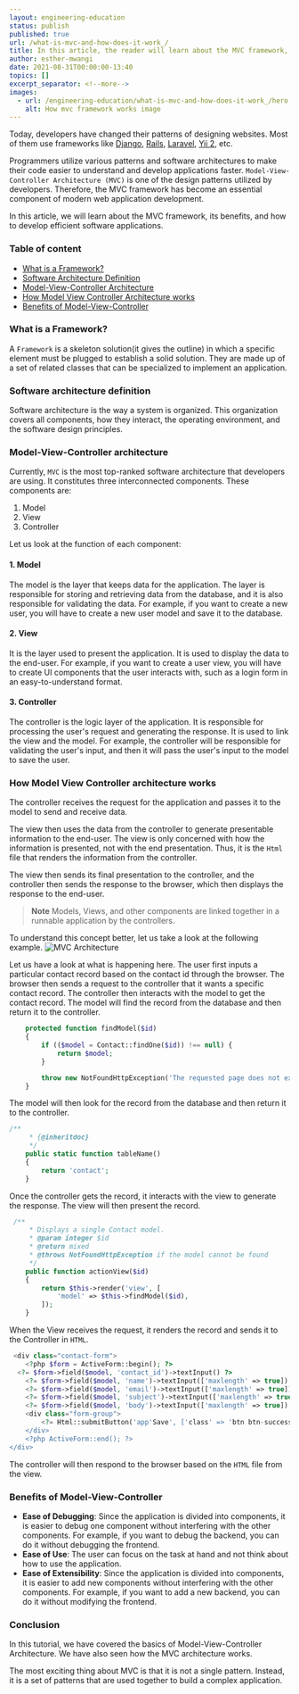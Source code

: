 ```yaml
---
layout: engineering-education
status: publish
published: true
url: /what-is-mvc-and-how-does-it-work_/
title: In this article, the reader will learn about the MVC framework, its benefits, and how to develop efficient software applications using MVC framework.
author: esther-mwangi
date: 2021-08-31T00:00:00-13:40
topics: []
excerpt_separator: <!--more-->
images:
  - url: /engineering-education/what-is-mvc-and-how-does-it-work_/hero.png
    alt: How mvc framework works image
--- 
```


Today, developers have changed their patterns of designing websites. Most of them use frameworks like [Django](https://www.djangoproject.com), [Rails](https://rubyonrails.org/), [Laravel](https://laravel.com/), [Yii 2](https://www.yiiframework.com/), etc. 
<!--more-->
Programmers utilize various patterns and software architectures to make their code easier to understand and develop applications faster. `Model-View-Controller Architecture (MVC)` is one of the design patterns utilized by developers. Therefore, the MVC framework has become an essential component of modern web application development.

In this article, we will learn about the MVC framework, its benefits, and how to develop efficient software applications.

### Table of content
- [What is a Framework?](#what-is-a-framework)
- [Software Architecture Definition](#software-architecture-definition)
- [Model-View-Controller Architecture](#model-view-controller-architecture)
- [How Model View Controller Architecture works](#how-model-view-controller-architecture-works)
- [Benefits of Model-View-Controller ](#benefits-of-model-view-controller )

### What is a Framework?
A `Framework` is a skeleton solution(it gives the outline) in which a specific element must be plugged to establish a solid solution. They are made up of a set of related classes that can be specialized to implement an application.

### Software architecture definition
Software architecture is the way a system is organized. This organization covers all components, how they interact, the operating environment, and the software design principles. 

### Model-View-Controller architecture
Currently, `MVC` is the most top-ranked software architecture that developers are using. It constitutes three interconnected components. These components are: 

1. Model
2. View
3. Controller

Let us look at the function of each component:

#### 1. Model
The model is the layer that keeps data for the application. The layer is responsible for storing and retrieving data from the database, and it is also responsible for validating the data. For example, if you want to create a new user, you will have to create a new user model and save it to the database.

#### 2. View
It is the layer used to present the application. It is used to display the data to the end-user. For example, if you want to create a user view, you will have to create UI components that the user interacts with, such as a login form in an easy-to-understand format.

#### 3. Controller
The controller is the logic layer of the application. It is responsible for processing the user's request and generating the response. It is used to link the view and the model. For example, the controller will be responsible for validating the user's input, and then it will pass the user's input to the model to save the user.

 ### How Model View Controller architecture works
The controller receives the request for the application and passes it to the model to send and receive data.

The view then uses the data from the controller to generate presentable information to the end-user.
The view is only concerned with how the information is presented, not with the end presentation. Thus, it is the `Html` file that renders the information from the controller.
 
The view then sends its final presentation to the controller, and the controller then sends the response to the browser, which then displays the response to the end-user.
 > **Note** Models, Views, and other components are linked together in a runnable application by the controllers.

To understand this concept better, let us take a look at the following example.
![MVC Architecture](/engineering-education/what-is-mvc-and-how-does-it-work?/mvc.png)  

Let us have a look at what is happening here. The user first inputs a particular contact record based on the contact id through the browser. The browser then sends a request to the controller that it wants a specific contact record. The controller then interacts with the model to get the contact record. The model will find the record from the database and then return it to the controller.

```php
    protected function findModel($id)
    {
        if (($model = Contact::findOne($id)) !== null) {
            return $model;
        }

        throw new NotFoundHttpException('The requested page does not exist.');
    } 
```

The model will then look for the record from the database and then return it to the controller.

```php
/**
     * {@inheritdoc}
     */
    public static function tableName()
    {
        return 'contact';
    }  
```

Once the controller gets the record, it interacts with the view to generate the response. The view will then present the record.
```php
 /**
     * Displays a single Contact model.
     * @param integer $id
     * @return mixed
     * @throws NotFoundHttpException if the model cannot be found
     */
    public function actionView($id)
    {
        return $this->render('view', [
            'model' => $this->findModel($id),
        ]);
    }
```
When the View receives the request, it renders the record and sends it to the Controller in `HTML`.
```php
 <div class="contact-form">
    <?php $form = ActiveForm::begin(); ?>
  <?= $form->field($model, 'contact_id')->textInput() ?> 
    <?= $form->field($model, 'name')->textInput(['maxlength' => true]) ?>
    <?= $form->field($model, 'email')->textInput(['maxlength' => true]) ?>
    <?= $form->field($model, 'subject')->textInput(['maxlength' => true]) ?>
    <?= $form->field($model, 'body')->textInput(['maxlength' => true]) ?>
    <div class="form-group">
        <?= Html::submitButton('app'Save', ['class' => 'btn btn-success']) ?>
    </div>
    <?php ActiveForm::end(); ?>
</div> 
```

The controller will then respond to the browser based on the `HTML` file from the view.

### Benefits of Model-View-Controller

- **Ease of Debugging**: Since the application is divided into components, it is easier to debug one component without interfering with the other components. For example, if you want to debug the backend, you can do it without debugging the frontend.
- **Ease of Use**: The user can focus on the task at hand and not think about how to use the application.
- **Ease of Extensibility**: Since the application is divided into components, it is easier to add new components without interfering with the other components. For example, if you want to add a new backend, you can do it without modifying the frontend.

### Conclusion
In this tutorial, we have covered the basics of Model-View-Controller Architecture. We have also seen how the MVC architecture works.

The most exciting thing about MVC is that it is not a single pattern. Instead, it is a set of patterns that are used together to build a complex application.
